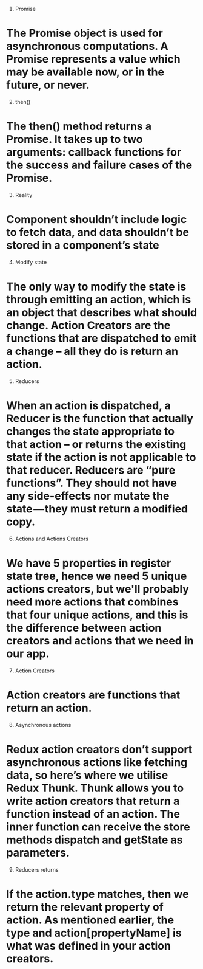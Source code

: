 1. Promise
# The Promise object is used for asynchronous computations. A Promise represents a value which may be available now, or in the future, or never.
2. then()
# The then() method returns a Promise. It takes up to two arguments: callback functions for the success and failure cases of the Promise.
3. Reality
#  Component shouldn’t include logic to fetch data, and data shouldn’t be stored in a component’s  state
4. Modify state
# The only way to modify the state is through emitting an action, which is an object that describes what should change. Action Creators are the functions that are dispatched to emit a change – all they do is return an action.
5. Reducers
# When an action is dispatched, a Reducer is the function that actually changes the state appropriate to that action – or returns the existing state if the action is not applicable to that reducer. Reducers are “pure functions”. They should not have any side-effects nor mutate the state — they must return a modified copy.
6. Actions and Actions Creators
# We have 5 properties in register state tree, hence we need 5 unique actions creators, but we'll probably need more actions that combines that four unique actions, and this is the difference between action creators and actions that we need in our app.
7. Action Creators
# Action creators are functions that return an action.
8. Asynchronous actions
# Redux action creators don’t support asynchronous actions like fetching data, so here’s where we utilise Redux Thunk. Thunk allows you to write action creators that return a function instead of an action. The inner function can receive the store methods dispatch and getState as parameters.
9. Reducers returns
# If the action.type matches, then we return the relevant property of action. As mentioned earlier, the type and action[propertyName] is what was defined in your action creators.
